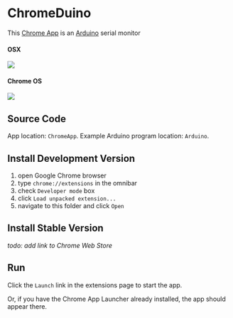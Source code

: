 # ChromeDuino
This [Chrome App](https://developer.chrome.com/apps/about_apps) is an [Arduino](http://arduino.cc/) serial monitor

#### OSX
![](https://raw.githubusercontent.com/hoosierEE/ChromeDuino/master/ChromeApp/assets/OSX.png)

#### Chrome OS
![](https://raw.githubusercontent.com/hoosierEE/ChromeDuino/master/ChromeApp/assets/chromeOS.png)

## Source Code
App location: `ChromeApp`. Example Arduino program location: `Arduino`.

## Install Development Version

1. open Google Chrome browser
2. type `chrome://extensions` in the omnibar
3. check `Developer mode` box
4. click `Load unpacked extension...`
5. navigate to this folder and click `Open`

## Install Stable Version
*todo: add link to Chrome Web Store*

## Run
Click the `Launch` link in the extensions page to start the app.

Or, if you have the Chrome App Launcher already installed, the app should appear there.
